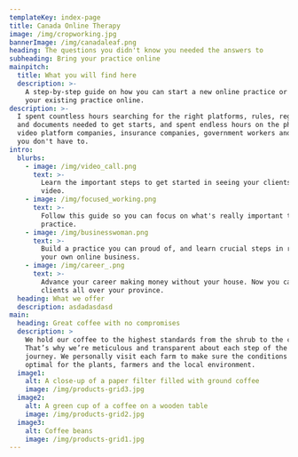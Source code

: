 ```yaml
---
templateKey: index-page
title: Canada Online Therapy
image: /img/cropworking.jpg
bannerImage: /img/canadaleaf.png
heading: The questions you didn't know you needed the answers to
subheading: Bring your practice online
mainpitch:
  title: What you will find here
  description: >-
    A step-by-step guide on how you can start a new online practice or bring
    your existing practice online.
description: >-
  I spent countless hours searching for the right platforms, rules, regulations,
  and documents needed to get starts, and spent endless hours on the phone with
  video platform companies, insurance companies, government workers and more so
  you don't have to.
intro:
  blurbs:
    - image: /img/video_call.png
      text: >-
        Learn the important steps to get started in seeing your clients on
        video.
    - image: /img/focused_working.png
      text: >-
        Follow this guide so you can focus on what's really important to your
        practice.
    - image: /img/businesswoman.png
      text: >-
        Build a practice you can proud of, and learn crucial steps in running
        your own online business.
    - image: /img/career_.png
      text: >-
        Advance your career making money without your house. Now you can see
        clients all over your province.
  heading: What we offer
  description: asdadasdasd
main:
  heading: Great coffee with no compromises
  description: >
    We hold our coffee to the highest standards from the shrub to the cup.
    That’s why we’re meticulous and transparent about each step of the coffee’s
    journey. We personally visit each farm to make sure the conditions are
    optimal for the plants, farmers and the local environment.
  image1:
    alt: A close-up of a paper filter filled with ground coffee
    image: /img/products-grid3.jpg
  image2:
    alt: A green cup of a coffee on a wooden table
    image: /img/products-grid2.jpg
  image3:
    alt: Coffee beans
    image: /img/products-grid1.jpg
---
```

